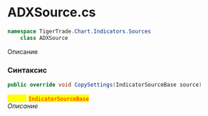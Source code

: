 
# ADXSource.cs
```csharp
namespace TigerTrade.Chart.Indicators.Sources  
    class ADXSource
```

Описание

### Синтаксис
```csharp
public override void CopySettings(IndicatorSourceBase source)
```

<mark style="color:yellow;">**`source`**</mark> <mark style="color:red;">`IndicatorSourceBase`</mark>  
 *Описание*  
  

                    
                    